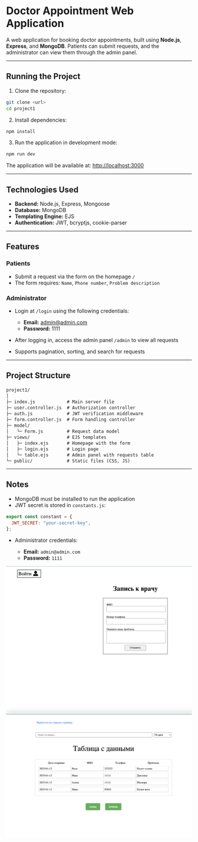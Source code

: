 
# Doctor Appointment Web Application

A web application for booking doctor appointments, built using **Node.js**, **Express**, and **MongoDB**.
Patients can submit requests, and the administrator can view them through the admin panel.

---

## Running the Project

1. Clone the repository:

```bash
git clone <url>
cd project1
```

2. Install dependencies:

```bash
npm install
```

3. Run the application in development mode:

```bash
npm run dev
```

The application will be available at: [http://localhost:3000](http://localhost:3000)

---

## Technologies Used

* **Backend:** Node.js, Express, Mongoose
* **Database:** MongoDB
* **Templating Engine:** EJS
* **Authentication:** JWT, bcryptjs, cookie-parser

---

## Features

### Patients

* Submit a request via the form on the homepage `/`
* The form requires: `Name`, `Phone number`, `Problem description`

### Administrator

* Login at `/login` using the following credentials:

  * **Email:** [admin@admin.com](mailto:admin@admin.com)
  * **Password:** 1111

* After logging in, access the admin panel `/admin` to view all requests

* Supports pagination, sorting, and search for requests

---

## Project Structure

```
project1/
│
├─ index.js            # Main server file
├─ user.controller.js  # Authorization controller
├─ auth.js             # JWT verification middleware
├─ form.controller.js  # Form handling controller
├─ model/
│   └─ Form.js         # Request data model
├─ views/              # EJS templates
│   ├─ index.ejs       # Homepage with the form
│   ├─ login.ejs       # Login page
│   └─ table.ejs       # Admin panel with requests table
└─ public/             # Static files (CSS, JS)
```

---

## Notes

* MongoDB must be installed to run the application
* JWT secret is stored in `constants.js`:

```js
export const constant = {
  JWT_SECRET: "your-secret-key",
};
```

* Administrator credentials:

  * **Email:** `admin@admin.com`
  * **Password:** `1111`

![main-page](image/img2.png)
![main-page](image/img3.png)

